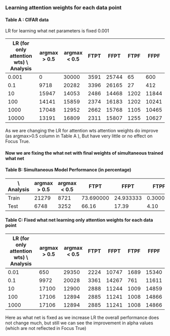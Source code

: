 ### Learning attention weights for each data point

#### Table A : CIFAR data
LR for learning what net parameters is fixed 0.001

| LR (for only attention wts) \ Analysis | argmax > 0.5 | argmax < 0.5 |  FTPT | FFPT | FTPF | FFPF |
|  ----         | -------      |  --------    |  --   |  --  | --   | --   |
| 0.001        | 0 | 30000 |  3591  | 25744  | 65  | 600 | 
| 0.1         | 9718 | 20282 | 3396 | 26165 | 27 | 412 |
| 10          | 15947 |	14053 |	2486 |	14468 |	1202 |	11844 |
| 100    | 14141 |	15859	 | 2374 | 	16183 |	1202	|10241 |
|1000 | 17048 |	12952	 |2662 |	15768	 | 1105 |	10465  |
| 10000 | 	13191	| 16809 |	2311 |	15807	 | 1255	| 10627  |


As we are changing the LR for attention wts attention weights do improve (as argmax>0.5 column in Table A ), But have very little or no effect on Focus True.


#### Now we are fixing the what net with final weights of simultaneous trained what net



#### Table B: Simultaneous Model Performance (in percentage)
| \ Analysis | argmax > 0.5 | argmax < 0.5 |  FTPT | FFPT | FTPF | FFPF |
|  ----         | -------      |  --------    |  --   |  --  | --   | --   |
| Train | 21279	 | 8721 |	73.690000 |	24.933333 |	0.300000 |	1.076667 | 
| Test | 6748	 |  3252 |	66.16 |	17.39 |	4.10 |	12.35 |

#### Table C: Fixed what net learning only attention weights for each data point
| LR (for only attention wts) \ Analysis | argmax > 0.5 | argmax < 0.5 |  FTPT | FFPT | FTPF | FFPF |
|  ----         | -------      |  --------    |  --   |  --  | --   | --   |
| 0.01         | 650 | 	29350 |	2224 |	10747 |	1689 |	15340|
| 0.1 | 9972 |	20028 | 	3361 |	14267 |	761 |	11611 |
|10 |  17100	| 12900 |	2888 |	11244 |	1009 |	14859 |
| 100    | 17106 |  12894 |	2885 |	11241 |	1008 |	14866 |
|1000 | 17106 |	12894 |	2885 |	11241	 | 1008 |	14866 |

Here as what net is fixed as we increase LR the overall performance does not change much, but still we can see the improvement in alpha values (which are not reflected in Focus True)

